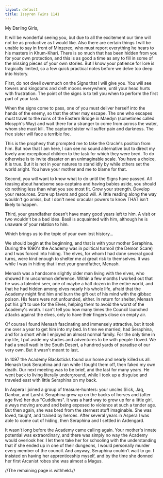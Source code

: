 ```yaml
---
layout: default
title: Issyren Twins 1141
---
```


My Darling Girls,

It will be wonderful seeing you, but due to all the excitement our time will not be as productive as I would like. Also there are certain things I will be unable to say in front of Minzerec, who must report everything he hears to his masters in Khum-Khari. There is so much that has been hidden from you for your own protection, and this is as good a time as any to fill in some of the missing pieces of your own stories. But I know your patience for lore is tragically limited, so a few quick practical notes before we delve too deep into history.

First, do not dwell overmuch on the Signs that I will give you. You will see towers and kingdoms and cleft moons everywhere, until your head hurts with frustration. The point of the signs is to tell you when to perform the first part of your task.

When the signs come to pass, one of you must deliver herself into the hands of the enemy, so that the other may escape. The one who escapes must travel to the ruins of the Eastern Bridge in Maedyn (sometimes called Mosyph's Way) and wait there for a stranger to come from across the water, whom she must kill. The captured sister will suffer pain and darkness. The free sister will face a terrible foe.

This is the prophesy that prompted me to take the Oracle's position from him. But now that I am here, I can see no sound alternative but to direct my lovely and exceptional children to the task for which they were bred. To do otherwise is to invite disaster on an unimaginable scale. You have a choice, it is true. But it is not in your natures to stand idly by while others set the world aright. You have your mother and me to blame for that.

Second, you will want to know what to do until the Signs have passed. All teasing about handsome sea-captains and having babies aside, you should do nothing less than what you see most fit. Grow your strength. Develop your resources. Store up favors and good will. A little reading along the way wouldn't go amiss, but I don't need oracular powers to know THAT isn't likely to happen.

Third, your grandfather doesn't have many good years left to him. A visit or two wouldn't be a bad idea. Basil is acquainted with him, although he is unaware of your relation to him.

Which brings us to the topic of your own lost history...

We should begin at the beginning, and that is with your mother Seraphina. During the 1090's the Academy was in political turmoil (the Demon Scare) and I was forced into hiding. The elves, for whom I had done several good turns, were kind enough to shelter me at great risk to themselves. It was while I was in hiding that I met your grandfather, Menash.

Menash was a handsome slightly older man living with the elves, who showed him uncommon deference. Within a few months I worked out that he was a talented seer, one of maybe a half dozen in the entire world, and that he had hidden among elves nearly his whole life, afraid that the Academy might find him and burn the gift out of his mind with the gibbac poison. His fears were not unfounded, either. In return for shelter, Menash put his gift to use for the Elves, helping them to avoid the worst of the Academy's wrath. I can't tell you how many times the Council launched attacks against the elves, only to have their fingers close on empty air.

Of course I found Menash fascinating and immensely attractive, but it took me over a year to get him into my bed. In time we married, had Seraphina, and for a short while I enjoyed an almost normal family. For the only time in my life, I put aside my studies and adventures to be with people I loved. We had a small wadi in the South Desert, a hundred yards of paradise of our very own. But it wasn't meant to last.

In 1097 the Academy Blacksticks found our home and nearly killed us all. Menash took Seraphina and ran while I fought them off, then faked my own death. Our next meeting was to be brief, and the last for many years. He went back to living literally underground, while I took up a disguise and traveled east with little Seraphina on my back.

In Aspera I joined a group of treasure-hunters: your uncles Slick, Jaq, Danbur, and Larshi. Seraphina grew up on the backs of horses and (after age five) her dus "Cuddlums". It was a hard way to grow up for a little girl, always moving around and being exposed to violence at such a tender age. But then again, she was bred from the sternest stuff imaginable. She was loved, taught, and trained by heroes. After several years in Aspera I was able to come out of hiding, then Seraphina and I settled in Ardengard.

It wasn't long before the Academy came calling again. Your mother's innate potential was extraordinary, and there was simply no way the Academy would overlook her. I let them take her for schooling with the understanding that if she ended up in one of their dungeons, I would personally murder every member of the council. And anyway, Seraphina couldn't wait to go. I insisted on having her apprenticeship myself, and by the time she donned her first Arcanist robes she was almost a Magus.

//The remaining page is withheld.// 

 